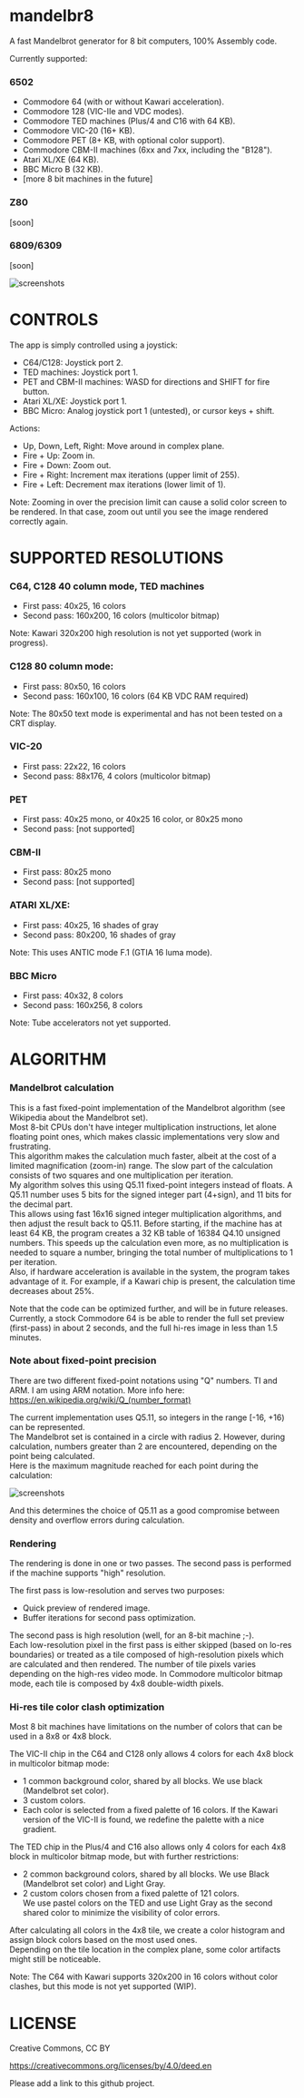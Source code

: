# mandelbr8
A fast Mandelbrot generator for 8 bit computers, 100% Assembly code.  

Currently supported:
### 6502
- Commodore 64 (with or without Kawari acceleration).
- Commodore 128 (VIC-IIe and VDC modes).
- Commodore TED machines (Plus/4 and C16 with 64 KB).
- Commodore VIC-20 (16+ KB).
- Commodore PET (8+ KB, with optional color support).
- Commodore CBM-II machines (6xx and 7xx, including the "B128").
- Atari XL/XE (64 KB).
- BBC Micro B (32 KB).
- [more 8 bit machines in the future]

### Z80
[soon]

### 6809/6309
[soon]

![screenshots](media/mandel8-20250228.jpg)

# CONTROLS

The app is simply controlled using a joystick:
- C64/C128: Joystick port 2.
- TED machines: Joystick port 1.
- PET and CBM-II machines: WASD for directions and SHIFT for fire button.
- Atari XL/XE: Joystick port 1.
- BBC Micro: Analog joystick port 1 (untested), or cursor keys + shift.

Actions:
- Up, Down, Left, Right: Move around in complex plane.
- Fire + Up: Zoom in.
- Fire + Down: Zoom out.
- Fire + Right: Increment max iterations (upper limit of 255).
- Fire + Left: Decrement max iterations (lower limit of 1).

Note: Zooming in over the precision limit can cause a solid color screen to be rendered. In that case, zoom out until you see the image rendered correctly again.

# SUPPORTED RESOLUTIONS

### C64, C128 40 column mode, TED machines
- First pass: 40x25, 16 colors
- Second pass: 160x200, 16 colors (multicolor bitmap)

Note: Kawari 320x200 high resolution is not yet supported (work in progress).

### C128 80 column mode:
- First pass: 80x50, 16 colors
- Second pass: 160x100, 16 colors (64 KB VDC RAM required)

Note: The 80x50 text mode is experimental and has not been tested on a CRT display.

### VIC-20
- First pass: 22x22, 16 colors
- Second pass: 88x176, 4 colors (multicolor bitmap)

### PET
- First pass: 40x25 mono, or 40x25 16 color, or 80x25 mono
- Second pass: [not supported]

### CBM-II
- First pass: 80x25 mono
- Second pass: [not supported]

### ATARI XL/XE:
- First pass: 40x25, 16 shades of gray
- Second pass: 80x200, 16 shades of gray

Note: This uses ANTIC mode F.1 (GTIA 16 luma mode).

### BBC Micro
- First pass: 40x32, 8 colors
- Second pass: 160x256, 8 colors

Note: Tube accelerators not yet supported.


# ALGORITHM

### Mandelbrot calculation
This is a fast fixed-point implementation of the Mandelbrot algorithm (see Wikipedia about the Mandelbrot set).  
Most 8-bit CPUs don't have integer multiplication instructions, let alone floating point ones, which makes classic implementations very slow and frustrating.  
This algorithm makes the calculation much faster, albeit at the cost of a limited magnification (zoom-in) range. 
The slow part of the calculation consists of two squares and one multiplication per iteration.  
My algorithm solves this using Q5.11 fixed-point integers instead of floats. A Q5.11 number uses 5 bits for the signed integer part (4+sign), and 11 bits for the decimal part.  
This allows using fast 16x16 signed integer multiplication algorithms, and then adjust the result back to Q5.11.
Before starting, if the machine has at least 64 KB, the program creates a 32 KB table of 16384 Q4.10 unsigned numbers. This speeds up the calculation even more, as no multiplication is needed to square a number, bringing the total number of multiplications to 1 per iteration.  
Also, if hardware acceleration is available in the system, the program takes advantage of it. For example, if a Kawari chip is present, the calculation time decreases about 25%.  

Note that the code can be optimized further, and will be in future releases.  
Currently, a stock Commodore 64 is be able to render the full set preview (first-pass) in about 2 seconds, and the full hi-res image in less than 1.5 minutes.

### Note about fixed-point precision

There are two different fixed-point notations using "Q" numbers. TI and ARM. I am using ARM notation. More info here:  
https://en.wikipedia.org/wiki/Q_(number_format)  

The current implementation uses Q5.11, so integers in the range [-16, +16) can be represented.  
The Mandelbrot set is contained in a circle with radius 2. However, during calculation, numbers greater than 2 are encountered, depending on the point being calculated.  
Here is the maximum magnitude reached for each point during the calculation:  

![screenshots](media/max_values.jpg)

And this determines the choice of Q5.11 as a good compromise between density and overflow errors during calculation.

### Rendering

The rendering is done in one or two passes. The second pass is performed if the machine supports "high" resolution.

The first pass is low-resolution and serves two purposes:
- Quick preview of rendered image.
- Buffer iterations for second pass optimization.

The second pass is high resolution (well, for an 8-bit machine ;-).  
Each low-resolution pixel in the first pass is either skipped (based on lo-res boundaries) or treated as a tile composed of high-resolution pixels which are calculated and then rendered.
The number of tile pixels varies depending on the high-res video mode. In Commodore multicolor bitmap mode, each tile is composed by 4x8 double-width pixels.

### Hi-res tile color clash optimization

Most 8 bit machines have limitations on the number of colors that can be used in a 8x8 or 4x8 block.  

The VIC-II chip in the C64 and C128 only allows 4 colors for each 4x8 block in multicolor bitmap mode:
- 1 common background color, shared by all blocks. We use black (Mandelbrot set color).
- 3 custom colors.
- Each color is selected from a fixed palette of 16 colors. If the Kawari version of the VIC-II is found, we redefine the palette with a nice gradient.

The TED chip in the Plus/4 and C16 also allows only 4 colors for each 4x8 block in multicolor bitmap mode, but with further restrictions:
- 2 common background colors, shared by all blocks. We use Black (Mandelbrot set color) and Light Gray.
- 2 custom colors chosen from a fixed palette of 121 colors.  
We use pastel colors on the TED and use Light Gray as the second shared color to minimize the visibility of color errors.

After calculating all colors in the 4x8 tile, we create a color histogram and assign block colors based on the most used ones.  
Depending on the tile location in the complex plane, some color artifacts might still be noticeable.

Note: The C64 with Kawari supports 320x200 in 16 colors without color clashes, but this mode is not yet supported (WIP).

# LICENSE

Creative Commons, CC BY

https://creativecommons.org/licenses/by/4.0/deed.en

Please add a link to this github project.
